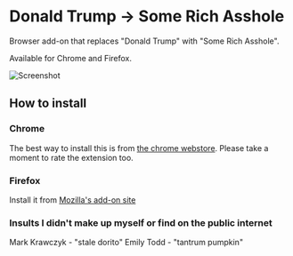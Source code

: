 Donald Trump -> Some Rich Asshole
=============

Browser add-on that replaces "Donald Trump" with "Some Rich Asshole".

Available for Chrome and Firefox.

![Screenshot](/screenshots/good-morning-trump.jpg)

## How to install

### Chrome

The best way to install this is from [the chrome webstore](https://chrome.google.com/webstore/detail/some-rich-asshole/hgcjjgnlnheojgpdiafpdnjjpbkedgfh). Please take a moment to rate the extension too.

### Firefox

Install it from [Mozilla's add-on site](https://addons.mozilla.org/en-US/firefox/addon/some-rich-asshole/)

### Insults I didn't make up myself or find on the public internet
Mark Krawczyk - "stale dorito"
Emily Todd - "tantrum pumpkin"
